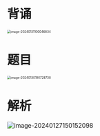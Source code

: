 # 背诵

<img src="https://cvp.oss-cn-shanghai.aliyuncs.com/picgo/202401311000972.png" alt="image-20240131100046834" style="zoom: 50%;" />



# 题目

<img src="https://cvp.oss-cn-shanghai.aliyuncs.com/picgo/202401301907822.png" alt="image-20240130190728738" style="zoom:50%;" />



# 解析

![image-20240127150152098](https://cvp.oss-cn-shanghai.aliyuncs.com/picgo/202401271501351.png)





